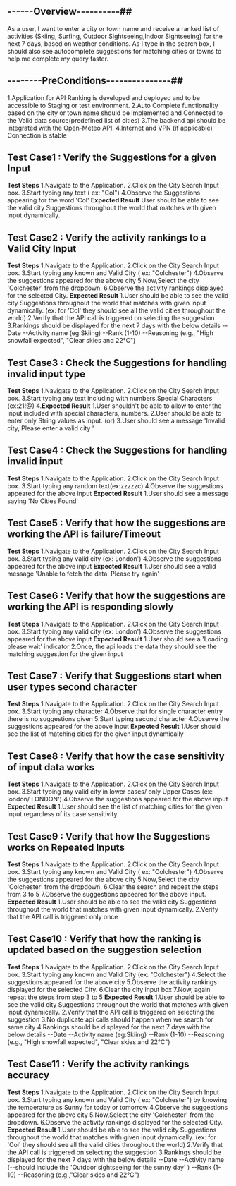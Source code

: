 ## ------Overview----------##
As a user, I want to enter a city or town name and receive a ranked list of activities 
(Skiing, Surfing, Outdoor Sightseeing,Indoor Sightseeing) for the next 7 days, based on weather conditions.
As I type in the search box, I should also see autocomplete suggestions for matching cities or towns to help me complete
my query faster.

## --------PreConditions---------------##
1.Application for API Ranking is developed and deployed and to be accessible to Staging or test environment.
2.Auto Complete functionality based on the city or town name should be implemented and Connected to the Valid data source(predefined list of cities)
3.The backend api should be integrated with the Open-Meteo API.
4.Internet and VPN (if applicable) Connection is stable

## Test Case1 : Verify the Suggestions for a given Input
**Test Steps**
1.Navigate to the Application.
2.Click on the City Search Input box.
3.Start typing any text  ( ex: "Col")
4.Observe the Suggestions appearing for the word 'Col'
**Expected Result** User should be able to see the valid city Suggestions throughout the world that matches with given input dynamically.

## Test Case2 : Verify the activity rankings to a Valid City Input
**Test Steps**
1.Navigate to the Application.
2.Click on the City Search Input box.
3.Start typing any known and Valid City ( ex: "Colchester")
4.Observe the suggestions appeared for the above city
5.Now,Select the city 'Colchester' from the dropdown.
6.Observe the activity rankings displayed for the selected City.
**Expected Result** 1.User should be able to see the valid city Suggestions throughout the world that matches with given input dynamically.
(ex: for 'Col' they should see all the valid cities throughout the world)
2.Verify that the API call is triggered on selecting the suggestion
3.Rankings should be displayed for the next 7 days with the below details
  --Date
  --Activity name (eg:Skiing)
  --Rank (1-10)
  --Reasoning (e.g., "High snowfall expected", "Clear skies and 22°C")

## Test Case3 : Check the Suggestions for handling invalid input type
**Test Steps**
1.Navigate to the Application.
2.Click on the City Search Input box.
3.Start typing any text including with numbers,Special Characters (ex:21!@)
4.**Expected Result** 1.User shouldn't be able to allow to enter the input included with special characters, numbers.
2.User should be able to enter only String values as input.
(or)
3.User should see a message 'Invalid city, Please enter a valid city '

## Test Case4 : Check the Suggestions for handling invalid input 
**Test Steps**
1.Navigate to the Application.
2.Click on the City Search Input box.
3.Start typing any random text(ex:zzzzzc)
4.Observe the suggestions appeared for the above input
**Expected Result** 1.User should see a message saying 'No Cities Found'

## Test Case5 : Verify that how the suggestions are working the API is failure/Timeout
**Test Steps**
1.Navigate to the Application.
2.Click on the City Search Input box.
3.Start typing any valid city (ex: London')
4.Observe the suggestions appeared for the above input
**Expected Result** 1.User should see a valid message 'Unable to fetch the data. Please try again'

## Test Case6 : Verify that how the suggestions are working the API is responding slowly
**Test Steps**
1.Navigate to the Application.
2.Click on the City Search Input box.
3.Start typing any valid city (ex: London')
4.Observe the suggestions appeared for the above input
**Expected Result** 1.User should see a 'Loading please wait' indicator
2.Once, the api loads the data they should see the matching suggestion for the given input

## Test Case7 : Verify that Suggestions start when user types second character 
**Test Steps**
1.Navigate to the Application.
2.Click on the City Search Input box.
3.Start typing any character
4.Observe that for single character entry there is no suggestions given
5.Start typing second character
4.Observe the suggestions appeared for the above input
**Expected Result** 1.User should see the list of matching cities for the given input dynamically

## Test Case8 : Verify that how the case sensitivity of input data works
**Test Steps**
1.Navigate to the Application.
2.Click on the City Search Input box.
3.Start typing any valid city in lower cases/ only Upper Cases (ex: london/ LONDON')
4.Observe the suggestions appeared for the above input
**Expected Result** 1.User should see the list of matching cities for the given input regardless of its case sensitivity

## Test Case9 : Verify that how the Suggestions works on Repeated Inputs
**Test Steps**
1.Navigate to the Application.
2.Click on the City Search Input box.
3.Start typing any known and Valid City ( ex: "Colchester")
4.Observe the suggestions appeared for the above city
5.Now,Select the city 'Colchester' from the dropdown.
6.Clear the search and repeat the steps from 3 to 5
7.Observe the suggestions appeared for the above input.
**Expected Result** 1.User should be able to see the valid city Suggestions throughout the world that matches with given input dynamically.
2.Verify that the API call is triggered only once 

## Test Case10 : Verify that how the ranking is updated based on the suggestion selection
**Test Steps**
1.Navigate to the Application.
2.Click on the City Search Input box.
3.Start typing any known and Valid City (ex: "Colchester")
4.Select the suggestions appeared for the above city
5.Observe the activity rankings displayed for the selected City.
6.Clear the city input box
7.Now, again repeat the steps from step 3 to 5
**Expected Result** 1.User should be able to see the valid city Suggestions throughout the world that matches with given input dynamically.
2.Verify that the API call is triggered on selecting the suggestion
3.No duplicate api calls should happen when we search for same city
4.Rankings should be displayed for the next 7 days with the below details
--Date
--Activity name (eg:Skiing)
--Rank (1-10)
--Reasoning (e.g., "High snowfall expected", "Clear skies and 22°C")

## Test Case11 : Verify the activity rankings accuracy
**Test Steps**
1.Navigate to the Application.
2.Click on the City Search Input box.
3.Start typing any known and Valid City ( ex: "Colchester") by knowing the temperature as Sunny for today or tomorrow
4.Observe the suggestions appeared for the above city
5.Now,Select the city 'Colchester' from the dropdown.
6.Observe the activity rankings displayed for the selected City.
**Expected Result** 1.User should be able to see the valid city Suggestions throughout the world that matches with given input dynamically.
(ex: for 'Col' they should see all the valid cities throughout the world)
2.Verify that the API call is triggered on selecting the suggestion
3.Rankings should be displayed for the next 7 days with the below details
--Date
--Activity name (--should include the 'Outdoor sightseeing for the sunny day' )
--Rank (1-10)
--Reasoning (e.g.,"Clear skies and 22°C")